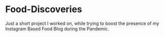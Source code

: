 # Food-Discoveries

Just a short project I worked on, while trying to boost the presence of my Instagram Based Food Blog during the Pandemic.
